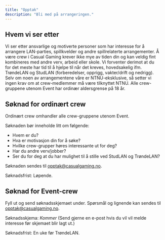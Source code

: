 ```yaml
---
title: "Opptak"
description: "Bli med på arrangeringen."
---
```


## Hvem vi ser etter
Vi ser etter ansvarlige og motiverte personer som har interesse for å arrangere LAN-parties, spillkvelder og andre spillrelaterte arrangementer. Å være crew i Casual Gaming krever ikke mye av tiden din og kan veldig fint kombineres med andre verv, arbeid eller skole. Vi forventer derimot at du for det meste har tid til å hjelpe til når det kreves, hovedsakelig ifm. TrøndeLAN og StudLAN (forberedelser, opprigg, vakter/drift og nedrigg). Selv om noen av arrangementene våre er NTNU-eksklusive, så setter vi ingen krav om at crew-medlemmer må være tilknyttet NTNU. Alle crew-gruppene utenom Event har ordinær aldersgrense på 18 år.

## Søknad for ordinært crew
Ordinært crew omhandler alle crew-gruppene utenom Event.

Søknaden bør inneholde litt om følgende:

- Hvem er du?
- Hva er motivasjon din for å søke?
- Hvilke crew-grupper høres interessante ut for deg?
- Har du andre verv/jobber?
- Ser du for deg at du har mulighet til å stille ved StudLAN og TrøndeLAN?

Søknaden sendes til [opptak@casualgaming.no](mailto:opptak@casualgaming.no).

Søknadsfrist: Løpende.

## Søknad for Event-crew
Fyll ut og send søknadsskjemaet under. Spørsmål og lignende kan sendes til [opptak@casualgaming.no](mailto:opptak@casualgaming.no).

Søknadsskjema: *Kommer* (Send gjerne en e-post hvis du vil vil melde interesse før skjemaet blir lagt ut.)

Søknadsfrist: En uke før TrøndeLAN.
